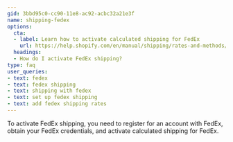 ```yaml
---
gid: 3bbd95c0-cc90-11e8-ac92-acbc32a21e3f
name: shipping-fedex
options:
  cta:
  - label: Learn how to activate calculated shipping for FedEx
    url: https://help.shopify.com/en/manual/shipping/rates-and-methods/custom-calculated-rates/fedex#activate-calculated-shipping-for-fedex
  headings:
  - How do I activate FedEx shipping?
type: faq
user_queries:
- text: fedex
- text: fedex shipping
- text: shipping with fedex
- text: set up fedex shipping
- text: add fedex shipping rates
---
```


To activate FedEx shipping, you need to register for an account with FedEx, obtain your FedEx credentials, and activate calculated shipping for FedEx.
